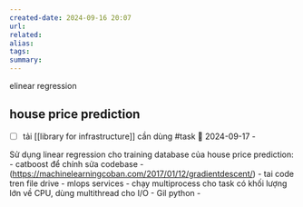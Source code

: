 ```yaml
---
created-date: 2024-09-16 20:07
url:
related:
alias:
tags:
summary:
---
```

elinear regression


## house price prediction 

- [ ] tải [[library for infrastructure]] cần dùng  #task  📅 2024-09-17 - 

Sử dụng linear regression cho training database của house price prediction: 
	- catboost để chính sửa codebase
	- (https://machinelearningcoban.com/2017/01/12/gradientdescent/)
	- tai code tren file drive
	- mlops services
	- chạy multiprocess cho task có khối lượng lớn về CPU, dùng multithread cho I/O
	- Gil python
	- 